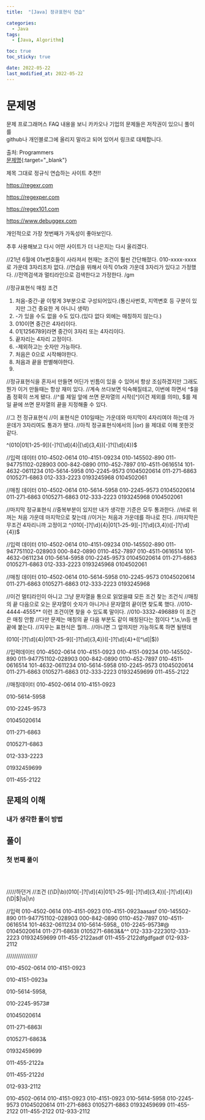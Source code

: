 ```yaml
---
title:  "[Java] 정규표현식 연습" 

categories:
  - Java
tags:
  - [Java, Algorithm]

toc: true
toc_sticky: true

date: 2022-05-22
last_modified_at: 2022-05-22
---
```



# 문제명

문제 프로그래머스 FAQ 내용을 보니 카카오나 기업의 문제들은 저작권이 있으니 풀이를<br>
github나 개인블로그에 올리지 말라고 되어 있어서 링크로 대체합니다.

출처: Programmers <br>
[문제명](주소){:target="_blank"}  


제목 그대로 정규식 연습하는 사이트 추천!!


https://regexr.com

https://regexper.com

https://regex101.com

https://www.debuggex.com



개인적으로 가장 첫번째가 가독성이 좋아보인다.



추후 사용해보고 다시 어떤 사이트가 더 나은지는 다시 올리겠다.




//21년 6월에 01x번호들이 사라져서 현재는 조건이 훨씬 간단해졌다. 010-xxxx-xxxx로 가운데 3자리조차 없다.
//연습을 위해서 아직 01x와 가운데 3자리가 있다고 가정했다.
//전역검색과 멀티라인으로 검색한다고 가정한다. /gm

//정규표현식 매칭 조건
1. 처음-중간-끝 이렇게 3부분으로 구성되어있다.(통신사번호, 지역변호 등 구분이 있지만 그건 중요한 게 아니니 생략)
2. -가 있을 수도 없을 수도 있다.(있다 없다 외에는 매칭하지 않는다.)
3. 010이면 중간은 4자리이다.
4. 01[1256789]라면 중간이 3자리 또는 4자리이다.
5. 끝자리는 4자리 고정이다.
6. -제외하고는 숫자만 가능하다.
7. 처음은 0으로 시작해야한다.
8. 처음과 끝을 판별해야한다.
9. 


//정규표현식을 혼자서 만들면 어딘가 빈틈이 있을 수 있어서 항상 조심하겠지만 그래도 뭔가 이거 만들때는 항상 재미 있다.
//계속 쓰다보면 익숙해질테고, 이번에 하면서 ^$을 좀 정확히 쓰게 됐다.
//^를 제일 앞에 쓰면 문자열의 시작([^]이건 제외를 의미), $를 제일 끝에 쓰면 문자열의 끝을 지정해줄 수 있다.

//그 전 정규표현식
//이 표현식은 010일때는 가운데와 마지막이 4자리여야 하는데 가운데가 3자리여도 통과가 됐다.
//아직 정규표현식에서의 |(or) 을 제대로 이해 못한것 같다.



^(010|01[1-25-9])[-]?([\d]{4}|[\d]{3,4})[-]?([\d]{4})$


//입력 데이터
010-4502-0614
010-4151-09234
010-145502-890
011-947751102-028903
000-842-0890
0110-452-7897
010-4511-0616514
101-4632-0611234
010-5614-5958
010-2245-9573
01045020614
011-271-6863
0105271-6863
012-333-2223
0193245968
0104502061


//매칭 데이터
010-4502-0614
010-5614-5958
010-2245-9573
01045020614
011-271-6863
0105271-6863
012-333-2223
0193245968
0104502061



//마지막 정규표현식
//중복부분이 있지만 내가 생각한 기준은 모두 통과한다.
//바로 위꺼는 처음 가운데 마지막으로 찾는데
//이거는 처음과 가운데를 하나로 친다.
//마지막은 무조건 4자리니까 고정이고
^(010[-]?[\d]{4}|01[1-25-9][-]?[\d]{3,4})([-]?[\d]{4})$


//입력 데이터
010-4502-0614
010-4151-09234
010-145502-890
011-947751102-028903
000-842-0890
0110-452-7897
010-4511-0616514
101-4632-0611234
010-5614-5958
010-2245-9573
01045020614
011-271-6863
0105271-6863
012-333-2223
0193245968
0104502061

//매칭 데이터
010-4502-0614
010-5614-5958
010-2245-9573
01045020614
011-271-6863
0105271-6863
012-333-2223
0193245968




//이건 멀티라인이 아니고 그냥 문자열을 통으로 읽었을떄 모든 조건 찾는 조건식
//매칭의 끝 다음으로 오는 문자열이 숫자가 아니거나 문자열의 끝이면 찾도록 했다.
//010-4444-4555** 이런 조건이면 찾을 수 있도록 말이다.
//010-3332-496889 이 조건은 매칭 안함
//다만 문제는 매칭의 끝 다음 부분도 같이 매칭된다는 점이다 *,\s,\n등 맨 끝에 붙는다.
//지우는 표현식은 뭘까..
//아니면 그 앞까지만 가능하도록 하면 될텐데


(010[-]?[\d]{4}|01[1-25-9][-]?[\d]{3,4})([-]?[\d]{4}+([^\d]|$))


//입력데이터
010-4502-0614 010-4151-0923
010-4151-09234
010-145502-890
011-947751102-028903
000-842-0890
0110-452-7897
010-4511-0616514
101-4632-0611234
010-5614-5958
010-2245-9573
01045020614
011-271-6863
0105271-6863
012-333-2223
01932459699
011-455-2122

//매칭데이터
010-4502-0614 
010-4151-0923

010-5614-5958

010-2245-9573

01045020614

011-271-6863

0105271-6863

012-333-2223

01932459699

011-455-2122

## 문제의 이해





### 내가 생각한 풀이 방법


## 풀이
### 첫 번째 풀이


```언어

```




<br>


/////하던거
//조건
((\D|\b)(010[-]?[\d]{4}|01[1-25-9][-]?[\d]{3,4})[-]?[\d]{4})(\D|$|\s|\n)

//입력
010-4502-0614 010-4151-0923
010-4151-0923aasasf
010-145502-890
011-947751102-028903
000-842-0890
0110-452-7897
010-4511-0616514
101-4632-0611234
010-5614-5958,,
010-2245-9573#@
01045020614
011-271-6863ll
0105271-6863&&^^
012-333-2223012-333-2223
01932459699
011-455-2122asdf
011-455-2122dfgdfgadf
012-933-2112

////////////////





<!-- [맨 위](#){: .btn .btn--primary }{: .align-right} 스크롤시 자동으로 up to 화살표가 나오므로 삭제 -->


010-4502-0614 
010-4151-0923

010-4151-0923a

010-5614-5958,

010-2245-9573#

01045020614

011-271-6863l

0105271-6863&

01932459699

011-455-2122a

011-455-2122d

012-933-2112




010-4502-0614
010-4151-0923
010-4151-0923
010-5614-5958
010-2245-9573
01045020614
011-271-6863
0105271-6863
01932459699
011-455-2122
011-455-2122
012-933-2112